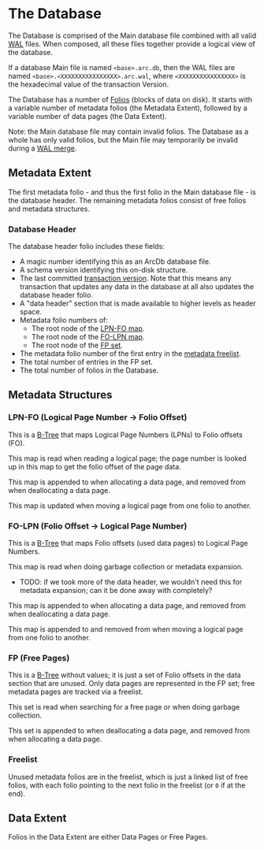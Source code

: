 # The Database

The Database is comprised of the Main database file combined with all valid [WAL](./wal.md) files. When composed, all these files together provide a logical view of the database.

If a database Main file is named `<base>.arc.db`, then the WAL files are named `<base>.<XXXXXXXXXXXXXXXX>.arc.wal`, where `<XXXXXXXXXXXXXXXX>` is the hexadecimal value of the transaction Version.

The Database has a number of [Folios](./folios.md) (blocks of data on disk). It starts with a variable number of metadata folios (the Metadata Extent), followed by a variable number of data pages (the Data Extent).

Note: the Main database file may contain invalid folios. The Database as a whole has only valid folios, but the Main file may temporarily be invalid during a [WAL merge](../lazy-writer.md#merging-wal-files).

## Metadata Extent

The first metadata folio - and thus the first folio in the Main database file - is the database header. The remaining metadata folios consist of free folios and metadata structures.

### Database Header

The database header folio includes these fields:

- A magic number identifying this as an ArcDb database file.
- A schema version identifying this on-disk structure.
- The last committed [transaction version](../transactions.md#transaction-versions). Note that this means any transaction that updates any data in the database at all also updates the database header folio.
- A "data header" section that is made available to higher levels as header space.
- Metadata folio numbers of:
  - The root node of the [LPN-FO map](#lpn-fo-logical-page-number---folio-offset).
  - The root node of the [FO-LPN map](#fo-lpn-folio-offset---logical-page-number).
  - The root node of the [FP set](#fp-free-pages).
- The metadata folio number of the first entry in the [metadata freelist](#freelist).
- The total number of entries in the FP set.
- The total number of folios in the Database.

## Metadata Structures

### LPN-FO (Logical Page Number -> Folio Offset)

This is a [B-Tree](./trees.md) that maps Logical Page Numbers (LPNs) to Folio offsets (FO).

This map is read when reading a logical page; the page number is looked up in this map to get the folio offset of the page data.

This map is appended to when allocating a data page, and removed from when deallocating a data page.

This map is updated when moving a logical page from one folio to another.

### FO-LPN (Folio Offset -> Logical Page Number)

This is a [B-Tree](./trees.md) that maps Folio offsets (used data pages) to Logical Page Numbers.

This map is read when doing garbage collection or metadata expansion.
- TODO: if we took more of the data header, we wouldn't need this for metadata expansion; can it be done away with completely?

This map is appended to when allocating a data page, and removed from when deallocating a data page.

This map is appended to and removed from when moving a logical page from one folio to another.

### FP (Free Pages)

This is a [B-Tree](./trees.md) without values; it is just a set of Folio offsets in the data section that are unused. Only data pages are represented in the FP set; free metadata pages are tracked via a freelist.

This set is read when searching for a free page or when doing garbage collection.

This set is appended to when deallocating a data page, and removed from when allocating a data page.

### Freelist

Unused metadata folios are in the freelist, which is just a linked list of free folios, with each folio pointing to the next folio in the freelist (or `0` if at the end).

## Data Extent

Folios in the Data Extent are either Data Pages or Free Pages.
